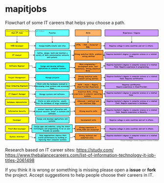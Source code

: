 # mapitjobs
Flowchart of some IT careers that helps you choose a path.

<img src="https://raw.githubusercontent.com/tifannyknox/mapitjobs/master/map_it_jobs.jpg">


Research based on IT career sites:
https://study.com/
https://www.thebalancecareers.com/list-of-information-technology-it-job-titles-2061498

If you think it is wrong or something is missing please open a <b>issue</b> or <b>fork</b> the project. Accept suggestions to help people choose their careers in IT.
